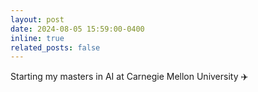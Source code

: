 ```yaml
---
layout: post
date: 2024-08-05 15:59:00-0400
inline: true
related_posts: false
---
```


Starting my masters in AI at Carnegie Mellon University :airplane:
